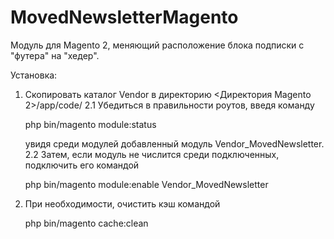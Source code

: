 # MovedNewsletterMagento

Модуль для Magento 2, меняющий расположение блока подписки с "футера" на "хедер".



Установка:

1. Скопировать каталог Vendor в директорию <Директория Magento 2>/app/code/
2.1 Убедиться в правильности роутов, введя команду 

      php bin/magento module:status
      
   увидя среди модулей добавленный модуль Vendor_MovedNewsletter.
2.2 Затем, если модуль не числится среди подключенных, подключить его командой
   
      php bin/magento module:enable Vendor_MovedNewsletter
      
3. При необходимости, очистить кэш командой

      php bin/magento cache:clean

